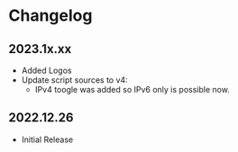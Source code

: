 # Changelog

## 2023.1x.xx

- Added Logos
- Update script sources to v4:
  - IPv4 toogle was added so IPv6 only is possible now.

## 2022.12.26

- Initial Release